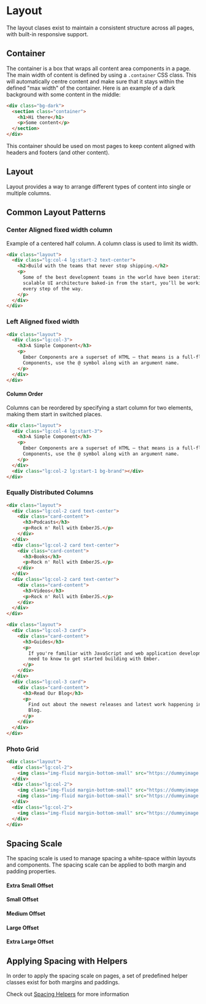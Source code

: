 # Layout
The layout clases exist to maintain a consistent structure across all pages, with built-in responsive support. 

## Container

The container is a box that wraps all content area components in a page. The main width of content is defined by using a `.container` CSS class. This will automatically centre content and make sure that it stays within the defined "max width" of the container. Here is an example of a dark background with some content in the middle:

```html
<div class="bg-dark">
  <section class="container">
    <h1>Hi there</h1>
    <p>Some content</p>
  </section>
</div>
```

This container should be used on most pages to keep content aligned with headers and footers (and other content).

## Layout
Layout provides a way to arrange different types of content into single or multiple columns.

## Common Layout Patterns

### Center Aligned fixed width column
Example of a centered half column. A column class is used to limit its width.

```html
<div class="layout">
  <div class="lg:col-4 lg:start-2 text-center">
    <h2>Build with the teams that never stop shipping.</h2>
    <p>
      Some of the best development teams in the world have been iterating on their products for years with Ember. With
      scalable UI architecture baked-in from the start, you’ll be working with the same patterns these organizations use
      every step of the way.
    </p>
  </div>
</div>
```

### Left Aligned fixed width

```html
<div class="layout">
  <div class="lg:col-3">
    <h3>A Simple Component</h3>
    <p>
      Ember Components are a superset of HTML – that means is a full-fledged Ember Component! To pass data into
      Components, use the @ symbol along with an argument name.
    </p>
  </div>
</div>
```

#### Column Order
Columns can be reordered by specifying a start column for two elements, making them start in switched places.

```html
<div class="layout">
  <div class="lg:col-4 lg:start-3">
    <h3>A Simple Component</h3>
    <p>
      Ember Components are a superset of HTML – that means is a full-fledged Ember Component! To pass data into
      Components, use the @ symbol along with an argument name.
    </p>
  </div>
  <div class="lg:col-2 lg:start-1 bg-brand"></div>
</div>
```


### Equally Distributed Columns

```html
<div class="layout">
  <div class="lg:col-2 card text-center">
    <div class="card-content">
      <h3>Podcasts</h3>
      <p>Rock n' Roll with EmberJS.</p>
    </div>
  </div>
  <div class="lg:col-2 card text-center">
    <div class="card-content">
      <h3>Books</h3>
      <p>Rock n' Roll with EmberJS.</p>
    </div>
  </div>
  <div class="lg:col-2 card text-center">
    <div class="card-content">
      <h3>Videos</h3>
      <p>Rock n' Roll with EmberJS.</p>
    </div>
  </div>
</div>
```

```html
<div class="layout">
  <div class="lg:col-3 card">
    <div class="card-content">
      <h3>Guides</h3>
      <p>
        If you're familiar with JavaScript and web application development, our Guides will teach you everything you
        need to know to get started building with Ember.
      </p>
    </div>
  </div>
  <div class="lg:col-3 card">
    <div class="card-content">
      <h3>Read Our Blog</h3>
      <p>
        Find out about the newest releases and latest work happening in the ecosystem by visiting the official Ember
        Blog.
      </p>
    </div>
  </div>
</div>
```

### Photo Grid

```html
<div class="layout">
  <div class="lg:col-2">
    <img class="img-fluid margin-bottom-small" src="https://dummyimage.com/400x500/000/fff" />
  </div>
  <div class="lg:col-2">
    <img class="img-fluid margin-bottom-small" src="https://dummyimage.com/500x300/000/fff" />
    <img class="img-fluid margin-bottom-small" src="https://dummyimage.com/600x400/000/fff" />
  </div>
  <div class="lg:col-2">
    <img class="img-fluid margin-bottom-small" src="https://dummyimage.com/400x500/000/fff" />
  </div>
</div>
```

## Spacing Scale

The spacing scale is used to manage spacing a white-space within layouts and components.
The spacing scale can be applied to both margin and padding properties.

<div class="layout">
  <div class="card lg:col-1">
    <div class="spacer-xsmall bg-brand">
    </div>
    <div class="card-content">
      <h4>Extra Small Offset</h4>
    </div>
  </div>
  <div class="card lg:col-1">
    <div class="spacer-small bg-brand">
    </div>
    <div class="card-content">
      <h4>Small Offset</h4>
    </div>
  </div>
  <div class="card lg:col-1">
    <div class="spacer-medium bg-brand">
    </div>
    <div class="card-content">
      <h4>Medium Offset</h4>
    </div>
  </div>
  <div class="card lg:col-1">
    <div class="spacer-large bg-brand">
    </div>
    <div class="card-content">
      <h4>Large Offset</h4>
    </div>
  </div>
  <div class="card lg:col-1">
    <div class="spacer-xlarge bg-brand">
    </div>
    <div class="card-content">
      <h4>Extra Large Offset</h4>
    </div>
  </div>
</div><!--row-->

## Applying Spacing with Helpers

In order to apply the spacing scale on pages, a set of predefined helper classes exist for both margins and paddings.

Check out [Spacing Helpers](/css/helpers#spacinghelpers) for more information
